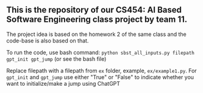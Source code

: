 ## This is the repository of our CS454: AI Based Software Engineering class project by team 11. 

The project idea is based on the homework 2 of the same class and the code-base is also based on that. 

To run the code, use bash command: `python sbst_all_inputs.py filepath gpt_init gpt_jump` (or see the bash file)


Replace filepath with a filepath from `ex` folder, example, `ex/example1.py`. For `gpt_init` and `gpt_jump` use either "True" or "False" to indicate whether you want to initialize/make a jump using ChatGPT
